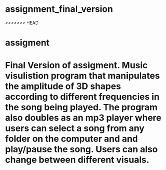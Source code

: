 # assignment_final_version
<<<<<<< HEAD
# assigment
Final Version of assigment. Music visulistion program that manipulates 
the amplitude of 3D shapes according to different frequencies in the song being played. 
The program also doubles as an mp3 player where users can select a song from any folder on the computer and and 
play/pause the song. Users can also change between different visuals.
=======
